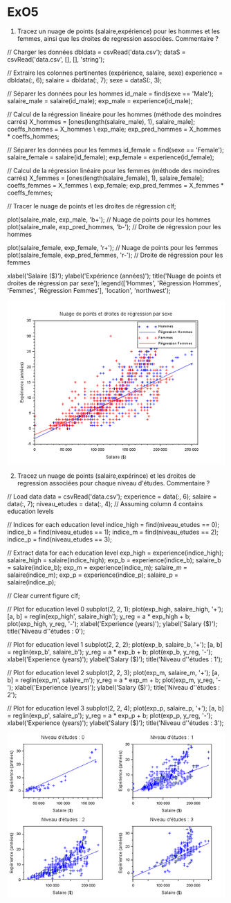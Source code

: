 # ExO5 
1. Tracez un nuage de points (salaire,expérience) pour les hommes et les femmes, ainsi que les droites de regression associées. Commentaire ?

// Charger les données
dbldata = csvRead('data.csv');
dataS = csvRead('data.csv', [], [], 'string');

// Extraire les colonnes pertinentes (expérience, salaire, sexe)
experience = dbldata(:, 6);
salaire = dbldata(:, 7);
sexe = dataS(:, 3); 

// Séparer les données pour les hommes
id_male = find(sexe == 'Male');
salaire_male = salaire(id_male);
exp_male = experience(id_male);

// Calcul de la régression linéaire pour les hommes (méthode des moindres carrés)
X_hommes = [ones(length(salaire_male), 1), salaire_male];
coeffs_hommes = X_hommes \ exp_male;
exp_pred_hommes = X_hommes * coeffs_hommes;

// Séparer les données pour les femmes
id_female = find(sexe == 'Female');
salaire_female = salaire(id_female);
exp_female = experience(id_female);

// Calcul de la régression linéaire pour les femmes (méthode des moindres carrés)
X_femmes = [ones(length(salaire_female), 1), salaire_female];
coeffs_femmes = X_femmes \ exp_female;
exp_pred_femmes = X_femmes * coeffs_femmes;

// Tracer le nuage de points et les droites de régression
clf;

plot(salaire_male, exp_male, 'b+'); // Nuage de points pour les hommes
plot(salaire_male, exp_pred_hommes, 'b-'); // Droite de régression pour les hommes

plot(salaire_female, exp_female, 'r+'); // Nuage de points pour les femmes
plot(salaire_female, exp_pred_femmes, 'r-'); // Droite de régression pour les femmes

xlabel('Salaire ($)');
ylabel('Expérience (années)');
title('Nuage de points et droites de régression par sexe');
legend(['Hommes', 'Régression Hommes', 'Femmes', 'Régression Femmes'], 'location', 'northwest');


![alt text](5.1-1.png)

2. Tracez un nuage de points (salaire,expérince) et les droites de regression associées pour chaque niveau d'études. Commentaire ?


// Load data
data = csvRead('data.csv');
experience = data(:, 6);
salaire = data(:, 7);
niveau_etudes = data(:, 4); // Assuming column 4 contains education levels

// Indices for each education level
indice_high = find(niveau_etudes == 0);
indice_b = find(niveau_etudes == 1);
indice_m = find(niveau_etudes == 2);
indice_p = find(niveau_etudes == 3);

// Extract data for each education level
exp_high = experience(indice_high);
salaire_high = salaire(indice_high);
exp_b = experience(indice_b);
salaire_b = salaire(indice_b);
exp_m = experience(indice_m);
salaire_m = salaire(indice_m);
exp_p = experience(indice_p);
salaire_p = salaire(indice_p);

// Clear current figure
clf;

// Plot for education level 0
subplot(2, 2, 1);
plot(exp_high, salaire_high, '+');
[a, b] = reglin(exp_high', salaire_high');
y_reg = a * exp_high + b;
plot(exp_high, y_reg, '-');
xlabel('Experience (years)');
ylabel('Salary ($)');
title('Niveau d''études : 0');

// Plot for education level 1
subplot(2, 2, 2);
plot(exp_b, salaire_b, '+');
[a, b] = reglin(exp_b', salaire_b');
y_reg = a * exp_b + b;
plot(exp_b, y_reg, '-');
xlabel('Experience (years)');
ylabel('Salary ($)');
title('Niveau d''études : 1');

// Plot for education level 2
subplot(2, 2, 3);
plot(exp_m, salaire_m, '+');
[a, b] = reglin(exp_m', salaire_m');
y_reg = a * exp_m + b;
plot(exp_m, y_reg, '-');
xlabel('Experience (years)');
ylabel('Salary ($)');
title('Niveau d''études : 2');

// Plot for education level 3
subplot(2, 2, 4);
plot(exp_p, salaire_p, '+');
[a, b] = reglin(exp_p', salaire_p');
y_reg = a * exp_p + b;
plot(exp_p, y_reg, '-');
xlabel('Experience (years)');
ylabel('Salary ($)');
title('Niveau d''études : 3');

![alt text](5.2-1.png)